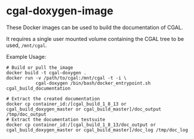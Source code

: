 cgal-doxygen-image
==================

These Docker images can be used to build the documentation of CGAL.

It requires a single user mounted volume containing the CGAL tree to be used, `/mnt/cgal`.

Example Usage:

    # Build or pull the image
    docker build -t cgal-doxygen .
    docker run -v /path/to/cgal:/mnt/cgal -t -i \
               cgal-doxygen /bin/bash/docker_entrypoint.sh cgal_build_documentation

    # Extract the created documentation
    docker cp container_id:/[cgal_build_1_8_13 or cgal_build_doxygen_master or cgal_build_master]/doc_output /tmp/doc_output
    # Extract the documentation testsuite
    docker cp container_id:/[cgal_build_1_8_13/doc_output or cgal_build_doxygen_master or cgal_build_master]/doc_log /tmp/doc_log
